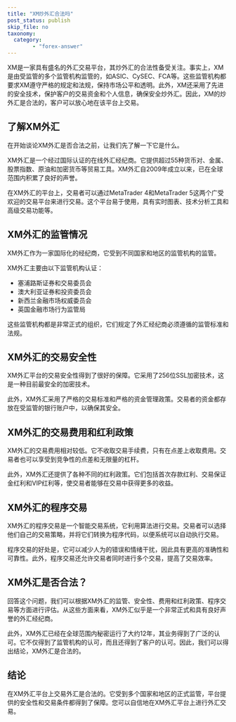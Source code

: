 ```yaml
---
title: "XM炒外汇合法吗"
post_status: publish
skip_file: no
taxonomy:
  category:
        - "forex-answer"
---
```


XM是一家具有盛名的外汇交易平台，其炒外汇的合法性备受关注。事实上，XM是由受监管的多个监管机构监管的，如ASIC、CySEC、FCA等。这些监管机构都要求XM遵守严格的规定和法规，保持市场公平和透明。此外，XM还采用了先进的安全技术，保护客户的交易资金和个人信息，确保安全炒外汇。因此，XM的炒外汇是合法的，客户可以放心地在该平台上交易。

## 了解XM外汇

在开始谈论XM外汇是否合法之前，让我们先了解一下它是什么。

XM外汇是一个经过国际认证的在线外汇经纪商。它提供超过55种货币对、金属、股票指数、原油和加密货币等贸易工具。XM外汇自2009年成立以来，已在全球范围内积累了良好的声誉。

在XM外汇的平台上，交易者可以通过MetaTrader 4和MetaTrader 5这两个广受欢迎的交易平台来进行交易。这个平台易于使用，具有实时图表、技术分析工具和高级交易功能等。

## XM外汇的监管情况

XM外汇作为一家国际化的经纪商，它受到不同国家和地区的监管机构的监管。

XM外汇主要由以下监管机构认证：

- 塞浦路斯证券和交易委员会
- 澳大利亚证券和投资委员会
- 新西兰金融市场权威委员会
- 英国金融市场行为监管局

这些监管机构都是非常正式的组织，它们规定了外汇经纪商必须遵循的监管标准和法规。

## XM外汇的交易安全性

XM外汇平台的交易安全性得到了很好的保障。它采用了256位SSL加密技术，这是一种目前最安全的加密技术。

此外，XM外汇采用了严格的交易标准和严格的资金管理政策。交易者的资金都存放在受监管的银行账户中，以确保其安全。

## XM外汇的交易费用和红利政策

XM外汇的交易费用相对较低。它不收取交易手续费，只有在点差上收取费用。交易者也可以享受到竞争性的点差和无限量的杠杆。

此外，XM外汇还提供了各种不同的红利政策。它们包括首次存款红利、交易保证金红利和VIP红利等，使交易者能够在交易中获得更多的收益。

## XM外汇的程序交易

XM外汇的程序交易是一个智能交易系统，它利用算法进行交易。交易者可以选择他们自己的交易策略，并将它们转换为程序代码，以便系统可以自动执行交易。

程序交易的好处是，它可以减少人为的错误和情绪干扰，因此具有更高的准确性和可靠性。此外，程序交易还允许交易者同时进行多个交易，提高了交易效率。

## XM外汇是否合法？

回答这个问题，我们可以根据XM外汇的监管、安全性、费用和红利政策、程序交易等方面进行评估。从这些方面来看，XM外汇似乎是一个非常正式和具有良好声誉的外汇经纪商。

此外，XM外汇已经在全球范围内秘密运行了大约12年，其业务得到了广泛的认可。它不仅得到了监管机构的认可，而且还得到了客户的认可。因此，我们可以得出结论，XM外汇是合法的。

## 结论

在XM外汇平台上交易外汇是合法的。它受到多个国家和地区的正式监管，平台提供的安全性和交易条件都得到了保障。您可以自信地在XM外汇平台上进行外汇交易。 
